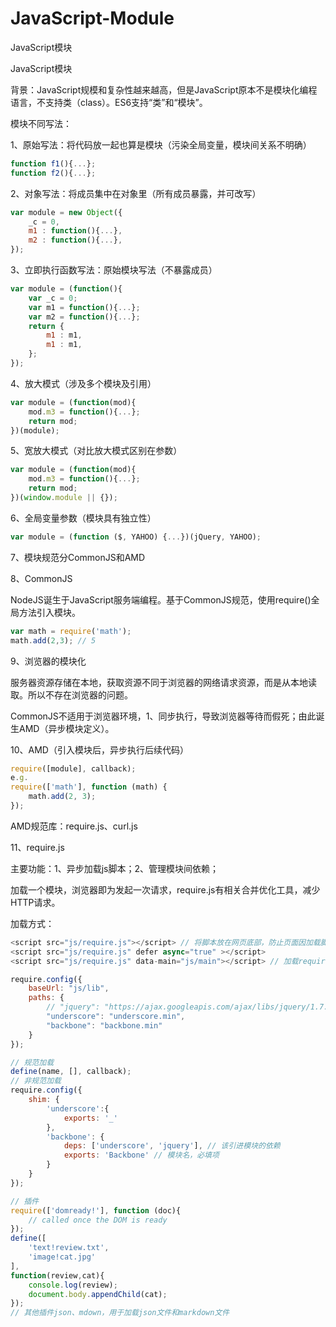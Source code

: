 # JavaScript-Module
JavaScript模块


JavaScript模块

背景：JavaScript规模和复杂性越来越高，但是JavaScript原本不是模块化编程语言，不支持类（class）。ES6支持“类”和“模块”。

模块不同写法：

1、原始写法：将代码放一起也算是模块（污染全局变量，模块间关系不明确）

```javascript
function f1(){...};
function f2(){...};
```

2、对象写法：将成员集中在对象里（所有成员暴露，并可改写）

```javascript
var module = new Object({
	_c = 0,
	m1 : function(){...},
	m2 : function(){...},
});
```

3、立即执行函数写法：原始模块写法（不暴露成员）

```javascript
var module = (function(){
    var _c = 0;
    var m1 = function(){...};
    var m2 = function(){...};
    return {
        m1 : m1,
        m1 : m1,
    };
});
```

4、放大模式（涉及多个模块及引用）

```javascript
var module = (function(mod){
    mod.m3 = function(){...};
    return mod;
})(module);
```

5、宽放大模式（对比放大模式区别在参数）

```javascript
var module = (function(mod){
    mod.m3 = function(){...};
    return mod;
})(window.module || {});
```

6、全局变量参数（模块具有独立性）

```javascript
var module = (function ($, YAHOO) {...})(jQuery, YAHOO);
```

7、模块规范分CommonJS和AMD

8、CommonJS

NodeJS诞生于JavaScript服务端编程。基于CommonJS规范，使用require()全局方法引入模块。

```javascript
var math = require('math');
math.add(2,3); // 5
```

9、浏览器的模块化

服务器资源存储在本地，获取资源不同于浏览器的网络请求资源，而是从本地读取。所以不存在浏览器的问题。

CommonJS不适用于浏览器环境，1、同步执行，导致浏览器等待而假死；由此诞生AMD（异步模块定义）。

10、AMD（引入模块后，异步执行后续代码）

```javascript
require([module], callback);
e.g.
require(['math'], function (math) {
	math.add(2, 3);
});
```

AMD规范库：require.js、curl.js

11、require.js

主要功能：1、异步加载js脚本；2、管理模块间依赖；

加载一个模块，浏览器即为发起一次请求，require.js有相关合并优化工具，减少HTTP请求。

加载方式：

```javascript
<script src="js/require.js"></script> // 将脚本放在网页底部，防止页面因加载脚本失去响应
<script src="js/require.js" defer async="true" ></script>
<script src="js/require.js" data-main="js/main"></script> // 加载require.js后，执行main主模块
```

```javascript
require.config({
	baseUrl: "js/lib",
    paths: {
        // "jquery": "https://ajax.googleapis.com/ajax/libs/jquery/1.7.2/jquery.min",
        "underscore": "underscore.min",
        "backbone": "backbone.min"
    }
});
```



```javascript
// 规范加载
define(name, [], callback);
// 非规范加载
require.config({
    shim: {
        'underscore':{
            exports: '_'
        },
        'backbone': {
            deps: ['underscore', 'jquery'], // 该引进模块的依赖
            exports: 'Backbone' // 模块名，必填项
        }
    }
});
```

```javascript
// 插件
require(['domready!'], function (doc){
	// called once the DOM is ready
});
define([
    'text!review.txt',
    'image!cat.jpg'
],
function(review,cat){
    console.log(review);
    document.body.appendChild(cat);
});
// 其他插件json、mdown，用于加载json文件和markdown文件
```

